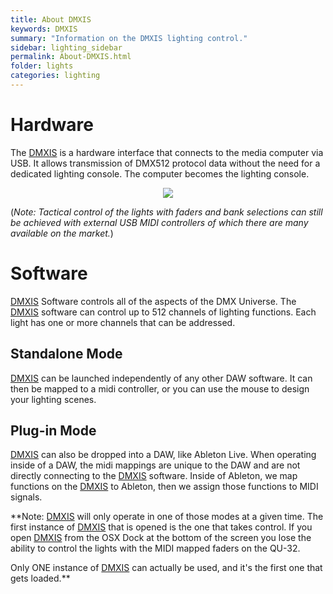 ```yaml
---
title: About DMXIS
keywords: DMXIS
summary: "Information on the DMXIS lighting control."
sidebar: lighting_sidebar
permalink: About-DMXIS.html
folder: lights
categories: lighting
---
```


# Hardware

The [DMXIS](https://github.com/NewValleyChurch/Infrastructure/wiki/About-DMXIS) is a hardware interface that connects to the media computer via USB.  It allows transmission of DMX512 protocol data without the need for a dedicated lighting console.  The computer becomes the lighting console.

<p align="center">
<img src="https://github.com/NewValleyChurch/Infrastructure-docs/blob/master/images/dmxis.jpg">
</p>

(_Note: Tactical control of the lights with faders and bank selections can still be achieved with external USB MIDI controllers of which there are many available on the market._)

# Software

[DMXIS](https://github.com/NewValleyChurch/Infrastructure/wiki/About-DMXIS) Software controls all of the aspects of the DMX Universe.  The [DMXIS](https://github.com/NewValleyChurch/Infrastructure/wiki/About-DMXIS) software can control up to 512 channels of lighting functions.  Each light has one or more channels that can be addressed.

## Standalone Mode

[DMXIS](https://github.com/NewValleyChurch/Infrastructure/wiki/About-DMXIS) can be launched independently of any other DAW software.  It can then be mapped to a midi controller, or you can use the mouse to design your lighting scenes.

## Plug-in Mode

[DMXIS](https://github.com/NewValleyChurch/Infrastructure/wiki/About-DMXIS) can also be dropped into a DAW, like Ableton Live.  When operating inside of a DAW, the midi mappings are unique to the DAW and are not directly connecting to the [DMXIS](https://github.com/NewValleyChurch/Infrastructure/wiki/About-DMXIS) software.  Inside of Ableton, we map functions on the [DMXIS](https://github.com/NewValleyChurch/Infrastructure/wiki/About-DMXIS) to Ableton, then we assign those functions to MIDI signals.

**Note: [DMXIS](https://github.com/NewValleyChurch/Infrastructure/wiki/About-DMXIS) will only operate in one of those modes at a given time.  The first instance of [DMXIS](https://github.com/NewValleyChurch/Infrastructure/wiki/About-DMXIS) that is opened is the one that takes control.  If you open [DMXIS](https://github.com/NewValleyChurch/Infrastructure/wiki/About-DMXIS) from the OSX Dock at the bottom of the screen you lose the ability to control the lights with the MIDI mapped faders on the QU-32.  

Only ONE instance of [DMXIS](https://github.com/NewValleyChurch/Infrastructure/wiki/About-DMXIS) can actually be used, and it's the first one that gets loaded.**
